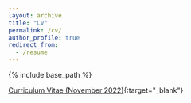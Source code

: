 ```yaml
---
layout: archive
title: "CV"
permalink: /cv/
author_profile: true
redirect_from:
  - /resume
---
```


{% include base_path %}

[Curriculum Vitae (November 2022)](https://www.dropbox.com/s/4ugvpftg6kumlix/Vitae%202022.pdf?dl=0){:target="_blank"}